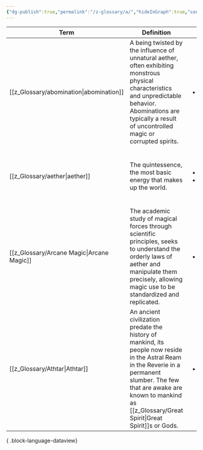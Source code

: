 ```yaml
---
{"dg-publish":true,"permalink":"/z-glossary/a/","hideInGraph":true,"contentClasses":"h-line hr-no-icon","tags":["GlossaryIndex/Letter"],"dgShowInlineTitle":true,"noteIcon":""}
---
```




| Term                                         | Definition                                                                                                                                                                                                            | Topic                                                                                                 | Related                                                                                                                                                                                                                                                                                 |
| -------------------------------------------- | --------------------------------------------------------------------------------------------------------------------------------------------------------------------------------------------------------------------- | ----------------------------------------------------------------------------------------------------- | --------------------------------------------------------------------------------------------------------------------------------------------------------------------------------------------------------------------------------------------------------------------------------------- |
| [[z_Glossary/abomination\|abomination]]   | A being twisted by the influence of unnatural aether, often exhibiting monstrous physical characteristics and unpredictable behavior. Abominations are typically a result of uncontrolled magic or corrupted spirits. | <ul><li>[[z_Glossary/Index/Occult.md\\|Occult]]</li></ul>                                             | <ul><li>[[z_Glossary/Index/Occult.md\\|Occult]]</li><li>[[z_Glossary/Lifestream.md\\|Lifestream]]</li><li>[[z_Glossary/specter.md\\|specter]]</li><li>[[z_Glossary/Spectral Lantern.md\\|Spectral Lantern]]</li></ul>                                                                   |
| [[z_Glossary/aether\|aether]]             | The quintessence, the most basic energy that makes up the world.                                                                                                                                                      | <ul><li>[[z_Glossary/Index/Magic.md\\|Magic]]</li><li>[[z_Glossary/Index/Faith.md\\|Faith]]</li></ul> | <ul><li>[[z_Glossary/spirit.md\\|spirit]]</li><li>[[z_Glossary/Index/Magic.md\\|Magic]]</li><li>[[z_Glossary/Index/Faith.md\\|Faith]]</li><li>[[z_Glossary/spirit.md\\|spirit]]</li><li>[[z_Glossary/Lifestream.md\\|Lifestream]]</li><li>[[z_Glossary/element.md\\|element]]</li></ul> |
| [[z_Glossary/Arcane Magic\|Arcane Magic]] | The academic study of magical forces through scientific principles, seeks to understand the orderly laws of aether and manipulate them precisely, allowing magic use to be standardized and replicated.               | <ul><li>[[z_Glossary/Index/Magic.md\\|Magic]]</li></ul>                                               | <ul><li>[[z_Glossary/Cerulite.md\\|Cerulite]]</li><li>[[z_Glossary/Index/Magic.md\\|Magic]]</li><li>[[z_Glossary/Cerulite.md\\|Cerulite]]</li></ul>                                                                                                                                     |
| [[z_Glossary/Athtar\|Athtar]]             | An ancient civilization predate the history of mankind, its people now reside in the Astral Ream in the Reverie in a permanent slumber. The few that are awake are known to mankind as [[z_Glossary/Great Spirit\|Great Spirit]]s or Gods.     | <ul><li>[[z_Glossary/Index/History.md\\|History]]</li></ul>                                           | <ul><li>[[z_Glossary/Index/History.md\\|History]]</li><li>[[z_Glossary/Lifestream.md\\|Lifestream]]</li><li>[[z_Glossary/Great Spirit.md\\|Great Spirit]]</li></ul>                                                                                                                     |

{ .block-language-dataview}
